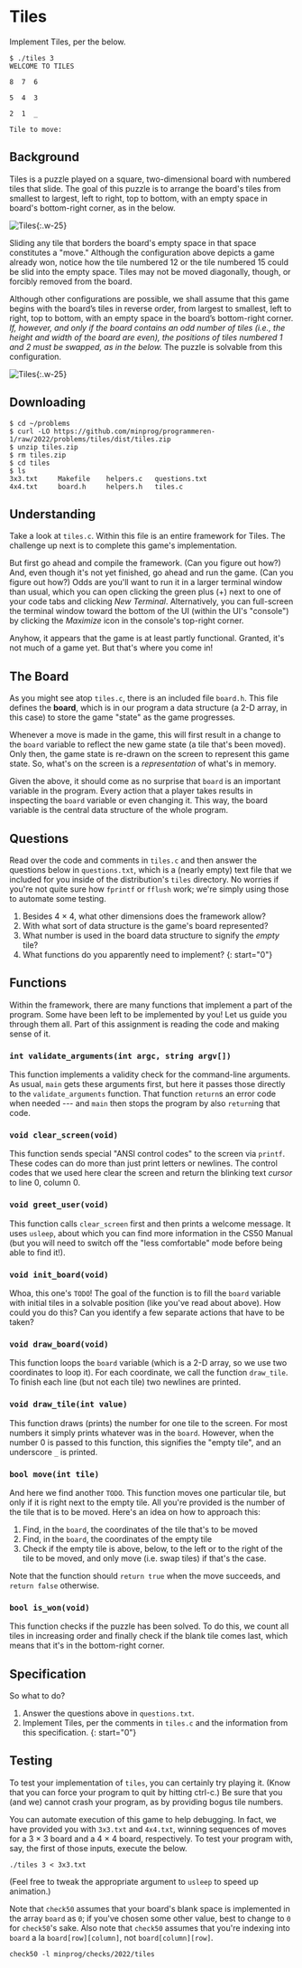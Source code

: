 # Tiles

Implement Tiles, per the below.

    $ ./tiles 3
    WELCOME TO TILES

    8  7  6

    5  4  3

    2  1  _

    Tile to move:

## Background

Tiles is a puzzle played on a square, two-dimensional board with numbered tiles that slide. The goal of this puzzle is to arrange the board's tiles from smallest to largest, left to right, top to bottom, with an empty space in board's bottom-right corner, as in the below.

![Tiles](330px-15-puzzle.svg.png){:.w-25}

Sliding any tile that borders the board's empty space in that space constitutes a "move." Although the configuration above depicts a game already won, notice how the tile numbered 12 or the tile numbered 15 could be slid into the empty space. Tiles may not be moved diagonally, though, or forcibly removed from the board.

Although other configurations are possible, we shall assume that this game begins with the board’s tiles in reverse order, from largest to smallest, left to right, top to bottom, with an empty space in the board’s bottom-right corner. _If, however, and only if the board contains an odd number of tiles (i.e., the height and width of the board are even), the positions of tiles numbered 1 and 2 must be swapped, as in the below._ The puzzle is solvable from this configuration.

![Tiles](adapted.png){:.w-25}

## Downloading

    $ cd ~/problems
    $ curl -LO https://github.com/minprog/programmeren-1/raw/2022/problems/tiles/dist/tiles.zip
    $ unzip tiles.zip
    $ rm tiles.zip
    $ cd tiles
    $ ls
    3x3.txt     Makefile    helpers.c   questions.txt
    4x4.txt     board.h     helpers.h   tiles.c

## Understanding

Take a look at `tiles.c`. Within this file is an entire framework for Tiles. The challenge up next is to complete this game's implementation.

But first go ahead and compile the framework. (Can you figure out how?) And, even though it's not yet finished, go ahead and run the game. (Can you figure out how?) Odds are you'll want to run it in a larger terminal window than usual, which you can open clicking the green plus (+) next to one of your code tabs and clicking _New Terminal_. Alternatively, you can full-screen the terminal window toward the bottom of the UI (within the UI's "console") by clicking the _Maximize_ icon in the console's top-right corner.

Anyhow, it appears that the game is at least partly functional. Granted, it's not much of a game yet. But that's where you come in!

## The Board

As you might see atop `tiles.c`, there is an included file `board.h`. This file defines the **board**, which is in our program a data structure (a 2-D array, in this case) to store the game "state" as the game progresses.

Whenever a move is made in the game, this will first result in a change to the `board` variable to reflect the new game state (a tile that's been moved). Only then, the game state is re-drawn on the screen to represent this game state. So, what's on the screen is a _representation_ of what's in memory.

Given the above, it should come as no surprise that `board` is an important variable in the program. Every action that a player takes results in inspecting the `board` variable or even changing it. This way, the board variable is the central data structure of the whole program.

## Questions

Read over the code and comments in `tiles.c` and then answer the questions below in `questions.txt`, which is a (nearly empty) text file that we included for you inside of the distribution's `tiles` directory. No worries if you're not quite sure how `fprintf` or `fflush` work; we're simply using those to automate some testing.

1. Besides 4 × 4, what other dimensions does the framework allow?
1. With what sort of data structure is the game's board represented?
1. What number is used in the board data structure to signify the _empty_ tile?
1. What functions do you apparently need to implement?
   {: start="0"}

## Functions

Within the framework, there are many functions that implement a part of the program. Some have been left to be implemented by you! Let us guide you through them all. Part of this assignment is reading the code and making sense of it.

### `int validate_arguments(int argc, string argv[])`

This function implements a validity check for the command-line arguments. As usual, `main` gets these arguments first, but here it passes those directly to the `validate_arguments` function. That function `return`s an error code when needed --- and `main` then stops the program by also `return`ing that code.

### `void clear_screen(void)`

This function sends special "ANSI control codes" to the screen via `printf`. These codes can do more than just print letters or newlines. The control codes that we used here clear the screen and return the blinking text _cursor_ to line 0, column 0.

### `void greet_user(void)`

This function calls `clear_screen` first and then prints a welcome message. It uses `usleep`, about which you can find more information in the CS50 Manual (but you will need to switch off the "less comfortable" mode before being able to find it!).

### `void init_board(void)`

Whoa, this one's `TODO`! The goal of the function is to fill the `board` variable with initial tiles in a solvable position (like you've read about above). How could you do this? Can you identify a few separate actions that have to be taken?

### `void draw_board(void)`

This function loops the `board` variable (which is a 2-D array, so we use two coordinates to loop it). For each coordinate, we call the function `draw_tile`. To finish each line (but not each tile) two newlines are printed.

### `void draw_tile(int value)`

This function draws (prints) the number for one tile to the screen. For most numbers it simply prints whatever was in the `board`. However, when the number 0 is passed to this function, this signifies the "empty tile", and an underscore `_` is printed.

### `bool move(int tile)`

And here we find another `TODO`. This function moves one particular tile, but only if it is right next to the empty tile. All you're provided is the number of the tile that is to be moved. Here's an idea on how to approach this:

1. Find, in the `board`, the coordinates of the tile that's to be moved
2. Find, in the `board`, the coordinates of the empty tile
3. Check if the empty tile is above, below, to the left or to the right of the tile to be moved, and only move (i.e. swap tiles) if that's the case.

Note that the function should `return true` when the move succeeds, and `return false` otherwise.

### `bool is_won(void)`

This function checks if the puzzle has been solved. To do this, we count all tiles in increasing order and finally check if the blank tile comes last, which means that it's in the bottom-right corner.

## Specification

So what to do?

1. Answer the questions above in `questions.txt`.
1. Implement Tiles, per the comments in `tiles.c` and the information from this specification.
   {: start="0"}

## Testing

To test your implementation of `tiles`, you can certainly try playing it. (Know that you can force your program to quit by hitting ctrl-c.) Be sure that you (and we) cannot crash your program, as by providing bogus tile numbers.

You can automate execution of this game to help debugging. In fact, we have provided you with `3x3.txt` and `4x4.txt`, winning sequences of moves for a 3 × 3 board and a 4 × 4 board, respectively. To test your program with, say, the first of those inputs, execute the below.

    ./tiles 3 < 3x3.txt

(Feel free to tweak the appropriate argument to `usleep` to speed up animation.)

Note that `check50` assumes that your board's blank space is implemented in the array `board` as `0`; if you've chosen some other value, best to change to `0` for `check50`'s sake. Also note that `check50` assumes that you're indexing into `board` a la `board[row][column]`, not `board[column][row]`.

    check50 -l minprog/checks/2022/tiles

